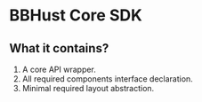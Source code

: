 # BBHust Core SDK

## What it contains?
1. A core API wrapper.
2. All required components interface declaration.
3. Minimal required layout abstraction.